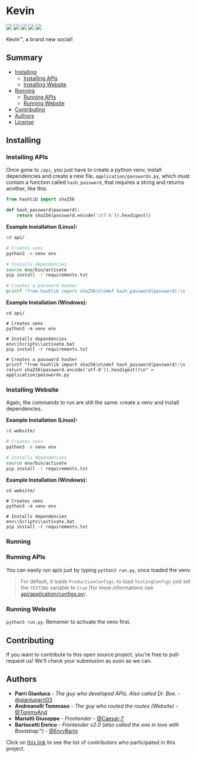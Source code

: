 # Kevin

![](https://img.shields.io/codacy/grade/26666125fb93412eb0cbff0196cb820c)
![](https://img.shields.io/codacy/coverage/26666125fb93412eb0cbff0196cb820c)
![](https://img.shields.io/travis/com/trinitrotoluenisti/kevin)
![](https://img.shields.io/github/license/trinitrotoluenisti/kevin?color=blue)
![](https://img.shields.io/badge/developers-4-blue)

Kevin:tm:, a brand new social!

## Summary
- [Installing](#installing)
   - [Installing APIs](#installing-apis)
   - [Installing Website](#installing-website)
- [Running](#running)
   - [Running APIs](#running-apis)
   - [Running Website](#running-website)
- [Contributing](#contributing)
- [Authors](#authors)
- [License](/LICENSE)

## Installing

### Installing APIs

Once gone to `/api`, you just have to create a python venv, install dependencies and create a new file, `application/passwords.py`, which must contain a function called `hash_password`, that requires a string and returns another, like this:

```python
from hashlib import sha256

def hash_password(password):
    return sha256(password.encode('utf-8')).hexdigest()
```

**Example Installation (Linux):**
```bash
cd api/

# Creates venv
python3 -m venv env

# Installs dependencies
source env/bin/activate
pip install -r requirements.txt

# Creates a password hasher
printf "from hashlib import sha256\n\ndef hash_password(password):\n    return sha256(password.encode('utf-8')).hexdigest()\n" > application/passwords.py
```

**Example Installation (Windows):**
```batch
cd api/

# Creates venv
python3 -m venv env

# Installs dependencies
env\\Scripts\\activate.bat
pip install -r requirements.txt

# Creates a password hasher
printf "from hashlib import sha256\n\ndef hash_password(password):\n    return sha256(password.encode('utf-8')).hexdigest()\n" > application/passwords.py
```

### Installing Website

Again, the commands to run are still the same: create a venv and install dependencies. 

**Example Installation (Linux):**
```bash
cd website/

# Creates venv
python3 -m venv env

# Installs dependencies
source env/bin/activate
pip install -r requirements.txt
```

**Example Installation (Windows):**
```batch
cd website/

# Creates venv
python3 -m venv env

# Installs dependencies
env\\Scripts\\activate.bat
pip install -r requirements.txt
```

### Running

### Running APIs

You can easily run apis just by typing `python3 run.py`, once loaded the venv.

> For default, it loads `ProductionConfigs`: to load `TestingConfigs` just set the `TESTING` variable to `true` (for more informations see [api/application/configs.py](/api/application/configs.py)).

### Running Website

`python3 run.py`. Rememer to activate the venv first.


## Contributing

If you want to contribute to this open source project, you're free to pull-request us! We'll check your submission as soon as we can.


## Authors

- **Parri Gianluca** - *The guy who developed APIs. Also called Dr. Bee.* - [@gianluparri03](https://github.com/gianluparri03)
- **Andreanelli Tommaso** - *The guy who routed the routes (Website)* - [@TommyAnd](https://github.com/TommyAnd)
- **Mariotti Giuseppe** - *Frontender* - [@Caesar-7](https://github.com/Caesar-7)
- **Bartocetti Enrico** - *Frontender v2.0 (also called the one in love with Bootstrap:tm:)* - [@EnryBarto](https://github.com/EnryBarto)

Click on [this link](https://github.com/trinitrotoluenisti/kevin/graphs/contributors) to see the list of contributors who participated in this project.
